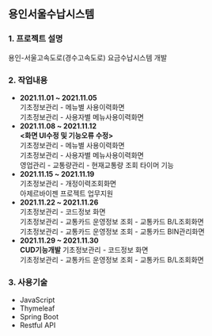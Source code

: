 ## 용인서울수납시스템
### 1. 프로젝트 설명
용인-서울고속도로(경수고속도로) 요금수납시스템 개발
### 2. 작업내용
 - **2021.11.01 ~ 2021.11.05**   
 기초정보관리 - 메뉴별 사용이력화면   
 기초정보관리 - 사용자별 메뉴사용이력화면
 - **2021.11.08 ~ 2021.11.12**   
 **<화면 UI수정 및 기능오류 수정>**   
 기초정보관리 - 메뉴별 사용이력화면   
 기초정보관리 - 사용자별 메뉴사용이력화면  
 영업관리 - 교통량관리 - 현재교통량 조회 타이머 기능   
 - **2021.11.15 ~ 2021.11.19**   
 기초정보관리 - 개정이력조회화면   
 아제르바이젠 프로젝트 업무지원   
 - **2021.11.22 ~ 2021.11.26**  
 기초정보관리 - 코드정보 화면   
 기초정보관리 - 교통카드 운영정보 조회 - 교통카드 B/L조회화면   
 기초정보관리 - 교통카드 운영정보 조회 - 교통카드 BIN관리화면   
 - **2021.11.29 ~ 2021.11.30**   
 **CUD기능개발** 
 기초정보관리 - 코드정보 화면   
 기초정보관리 - 교통카드 운영정보 조회 - 교통카드 B/L조회화면   

### 3. 사용기술   
 - JavaScript
 - Thymeleaf
 - Spring Boot
 - Restful API
